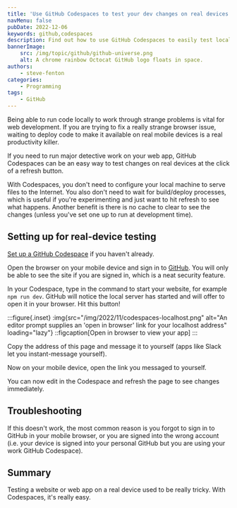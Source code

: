 ```yaml
---
title: 'Use GitHub Codespaces to test your dev changes on real devices'
navMenu: false
pubDate: 2022-12-06
keywords: github,codespaces
description: Find out how to use GitHub Codespaces to easily test local changes on a real mobile device.
bannerImage:
    src: /img/topic/github/github-universe.png
    alt: A chrome rainbow Octocat GitHub logo floats in space.
authors:
    - steve-fenton
categories:
    - Programming
tags:
    - GitHub
---
```


Being able to run code locally to work through strange problems is vital for web development. If you are trying to fix a really strange browser issue, waiting to deploy code to make it available on real mobile devices is a real productivity killer.

If you need to run major detective work on your web app, GitHub Codespaces can be an easy way to test changes on real devices at the click of a refresh button.

With Codespaces, you don't need to configure your local machine to serve files to the Internet. You also don't need to wait for build/deploy processes, which is useful if you're experimenting and just want to hit refresh to see what happens. Another benefit is there is no cache to clear to see the changes (unless you've set one up to run at development time).

## Setting up for real-device testing

[Set up a GitHub Codespace](/blog/2022/11/github-codespaces/) if you haven't already.

Open the browser on your mobile device and sign in to [GitHub](https://github.com/). You will only be able to see the site if you are signed in, which is a neat security feature.

In your Codespace, type in the command to start your website, for example `npm run dev`. GitHub will notice the local server has started and will offer to open it in your browser. Hit this button!

:::figure{.inset}
:img{src="/img/2022/11/codespaces-localhost.png" alt="An editor prompt supplies an 'open in browser' link for your localhost address" loading="lazy"}
::figcaption[Open in browser to view your app]
:::

Copy the address of this page and message it to yourself (apps like Slack let you instant-message yourself).

Now on your mobile device, open the link you messaged to yourself.

You can now edit in the Codespace and refresh the page to see changes immediately.

## Troubleshooting

If this doesn't work, the most common reason is you forgot to sign in to GitHub in your mobile browser, or you are signed into the wrong account (i.e. your device is signed into your personal GitHub but you are using your work GitHub Codespace).

## Summary

Testing a website or web app on a real device used to be really tricky. With Codespaces, it's really easy.



